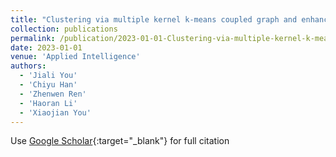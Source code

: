 ```yaml
---
title: "Clustering via multiple kernel k-means coupled graph and enhanced tensor learning"
collection: publications
permalink: /publication/2023-01-01-Clustering-via-multiple-kernel-k-means-coupled-graph-and-enhanced-tensor-learning
date: 2023-01-01
venue: 'Applied Intelligence'
authors: 
  - 'Jiali You'
  - 'Chiyu Han'
  - 'Zhenwen Ren'
  - 'Haoran Li'
  - 'Xiaojian You'
---
```

Use [Google Scholar](https://scholar.google.com/scholar?q=Clustering+via+multiple+kernel+k+means+coupled+graph+and+enhanced+tensor+learning){:target="_blank"} for full citation